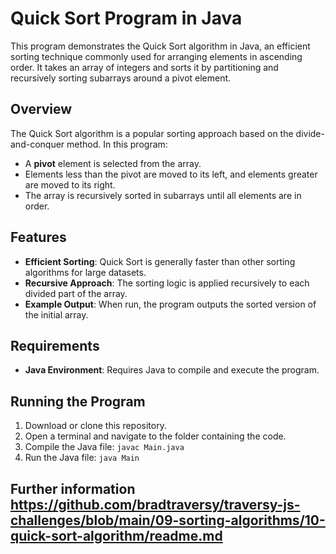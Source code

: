 # Quick Sort Program in Java

This program demonstrates the Quick Sort algorithm in Java, an efficient sorting technique commonly used for arranging elements in ascending order. It takes an array of integers and sorts it by partitioning and recursively sorting subarrays around a pivot element.

## Overview

The Quick Sort algorithm is a popular sorting approach based on the divide-and-conquer method. In this program:
- A **pivot** element is selected from the array.
- Elements less than the pivot are moved to its left, and elements greater are moved to its right.
- The array is recursively sorted in subarrays until all elements are in order.

## Features

- **Efficient Sorting**: Quick Sort is generally faster than other sorting algorithms for large datasets.
- **Recursive Approach**: The sorting logic is applied recursively to each divided part of the array.
- **Example Output**: When run, the program outputs the sorted version of the initial array.

## Requirements

- **Java Environment**: Requires Java to compile and execute the program.

## Running the Program

1. Download or clone this repository.
2. Open a terminal and navigate to the folder containing the code.
3. Compile the Java file: `javac Main.java`
4. Run the Java file: `java Main`

## Further information https://github.com/bradtraversy/traversy-js-challenges/blob/main/09-sorting-algorithms/10-quick-sort-algorithm/readme.md
